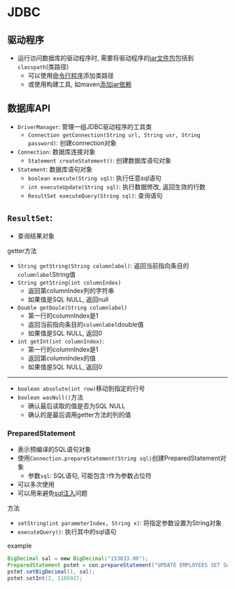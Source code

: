 # JDBC

## 驱动程序

- 运行访问数据库的驱动程序时, 需要将驱动程序的[jar文件包](Java_Jar_File.md)包括到`classpath`(类路径)
  - 可以使用[命令行程序](Java_Command_Java_Options.md)添加类路径 
  - 或使用构建工具, 如maven[添加jar依赖](Maven_Import_Dependency.md)

## 数据库API

- `DriverManager`: 管理一组JDBC驱动程序的工具类
  - `Connection getConnection(String url, String usr, String password)`: 创建connection对象 
- `Connection`: 数据库连接对象 
  - `Statement createStatement()`: 创建数据库语句对象
- `Statement`: 数据库语句对象
  - `boolean execute(String sql)`: 执行任意sql语句
  - `int executeUpdate(String sql)`: 执行数据修改, 返回生效的行数
  - `ResultSet executeQuery(String sql)`: 查询语句
## `ResultSet`: 

- 查询结果对象

getter方法

- `String getString(String columnlabel)`: 返回当前指向条目的`columnlabel`String值
- `String getString(int columnIndex)`
  - 返回第columnIndex列的字符串
  - 如果值是SQL NULL, 返回null
- `Double getDoule(String columnlabel)`
  - 第一行的columnIndex是1
  - 返回当前指向条目的`columnlabel`double值
  - 如果值是SQL NULL, 返回0
- `int getInt(int columnIndex)`: 
  - 第一行的columnIndex是1
  - 返回第columnIndex的值
  - 如果值是SQL NULL, 返回0

***

- `boolean absolute(int row)`移动到指定的行号
- `boolean wasNull()`方法
  - 确认最后读取的值是否为SQL NULL
  - 确认的是最后调用getter方法的列的值

### PreparedStatement

- 表示预编译的SQL语句对象
- 使用`Connection.prepareStatement(String sql)`创建PreparedStatement对象
  - 参数`sql`: SQL语句, 可能包含`?`作为参数占位符  
- 可以多次使用
- 可以用来避免[sql注入](SQL_Injection)问题

方法

- `setString(int parameterIndex, String x)`: 将指定参数设置为String对象
- `executeQuery()`: 执行其中的sql语句

example

```java
BigDecimal sal = new BigDecimal("153833.00");
PreparedStatement pstmt = con.prepareStatement("UPDATE EMPLOYEES SET SALARY = ? WHERE ID = ?");
pstmt.setBigDecimal(1, sal);
pstmt.setInt(2, 110592);
```


